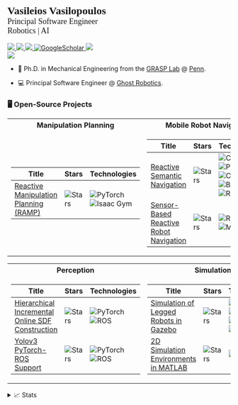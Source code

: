 <p align="left">
<font style="font-family:georgia" size="+2"><b>Vasileios Vasilopoulos</b></font>
<br/>
<font style="font-family:georgia" size="+1">Principal Software Engineer</font>
</br>
<font style="font-family:georgia" size="+1">Robotics | AI</font>
</br>
</br>

<a href="https://www.vassilisvasilopoulos.com">
    <img src="https://img.shields.io/badge/Website-vassilisvasilopoulos.com-blue?style=flat-square">
</a>  
<a href="https://www.vassilisvasilopoulos.com/files/CV.pdf">
    <img src="https://img.shields.io/badge/PDF-CV-blue?style=flat-square&logo=adobe">
</a>  
<a href="https://www.linkedin.com/in/vasileiosvasilop/">
    <img src="https://img.shields.io/badge/-Linkedin-blue?style=flat-square&logo=linkedin">
</a>
<a href='https://scholar.google.com/citations?user=6BgZqbIAAAAJ&hl=en' target="_blank">
    <img alt='GoogleScholar' src='https://img.shields.io/badge/Scholar-100000?style=flat&logo=GoogleScholar&logoColor=white&&color=0181FF'>
</a>
<a href="mailto:vasilis.vasilop@gmail.com">
    <img src="https://img.shields.io/badge/-Email-blue?style=flat-square&logo=gmail&logoColor=white">
</a>

<br/> 

<a href="https://github.com/vvasilo">
    <img src="https://github-stats-alpha.vercel.app/api?username=vvasilo&cc=22272e&tc=37BCF6&ic=fff&bc=0000">
</a>

</p>

* 📖 Ph.D. in Mechanical Engineering from the [GRASP Lab](https://www.grasp.upenn.edu) @ [Penn](https://www.upenn.edu).

* 💻 Principal Software Engineer @ [Ghost Robotics](https://www.ghostrobotics.io).


### 🖥️ Open-Source Projects
<table>
<tr><th>Manipulation Planning</th><th>Mobile Robot Navigation</th></tr>
<tr><td>

|Title | Stars | Technologies|
|--|--|--|
| [Reactive Manipulation Planning (RAMP)](https://github.com/SamsungLabs/RAMP) | <img alt="Stars" src="https://img.shields.io/github/stars/SamsungLabs/RAMP?style=flat-square&labelColor=black"/> | ![PyTorch](https://img.shields.io/badge/PyTorch-black?style=flat-square&logo=pytorch) ![Isaac Gym](https://img.shields.io/badge/Isaac%20Gym-black?style=flat-square&logo=nvidia) |

</td><td>

|Title | Stars | Technologies|
|--|--|--|
| [Reactive Semantic Navigation](https://github.com/vvasilo/semnav) | <img alt="Stars" src="https://img.shields.io/github/stars/vvasilo/semnav?style=flat-square&labelColor=black"/> | ![C++](https://img.shields.io/badge/C++-black?style=flat-square&logo=cplusplus) ![Python](https://img.shields.io/badge/Python-black?style=flat-square&logo=python) ![CMake](https://img.shields.io/badge/CMake-black?style=flat-square&logo=cmake) ![Boost](https://img.shields.io/badge/Boost-black?style=flat-square&logo=boost) ![ROS](https://img.shields.io/badge/ROS-black?style=flat-square&logo=ros) |
| [Sensor-Based Reactive Robot Navigation](https://github.com/KodlabPenn/doubly_reactive_matlab) | <img alt="Stars" src="https://img.shields.io/github/stars/KodlabPenn/doubly_reactive_matlab?style=flat-square&labelColor=black"/> |  ![ROS](https://img.shields.io/badge/ROS-black?style=flat-square&logo=ros) ![MATLAB](https://img.shields.io/badge/MATLAB-black?style=flat-square&logo=matlab) |

</td></tr> </table>

<table>
<tr><th> Perception </th><th>Simulation </th></tr>
<tr><td>

|Title | Stars | Technologies|
|--|--|--|
| [Hierarchical Incremental Online SDF Construction](https://github.com/SamsungLabs/HIO-SDF) | <img alt="Stars" src="https://img.shields.io/github/stars/SamsungLabs/HIO-SDF?style=flat-square&labelColor=black"/> | ![PyTorch](https://img.shields.io/badge/PyTorch-black?style=flat-square&logo=pytorch) ![ROS](https://img.shields.io/badge/ROS-black?style=flat-square&logo=ros) |
| [Yolov3 PyTorch-ROS Support](https://github.com/vvasilo/yolov3_pytorch_ros) | <img alt="Stars" src="https://img.shields.io/github/stars/vvasilo/yolov3_pytorch_ros?style=flat-square&labelColor=black"/> | ![PyTorch](https://img.shields.io/badge/PyTorch-black?style=flat-square&logo=pytorch) ![ROS](https://img.shields.io/badge/ROS-black?style=flat-square&logo=ros) |

</td><td>

|Title | Stars | Technologies|
|--|--|--|
| [Simulation of Legged Robots in Gazebo](https://github.com/KodlabPenn/kodlab_gazebo) | <img alt="Stars" src="https://img.shields.io/github/stars/KodlabPenn/kodlab_gazebo?style=flat-square&labelColor=black"/> | ![C++](https://img.shields.io/badge/C++-black?style=flat-square&logo=cplusplus) ![Python](https://img.shields.io/badge/Python-black?style=flat-square&logo=python) ![CMake](https://img.shields.io/badge/CMake-black?style=flat-square&logo=cmake) ![ROS](https://img.shields.io/badge/ROS-black?style=flat-square&logo=ros) |
| [2D Simulation Environments in MATLAB](https://github.com/vvasilo/semnav_matlab) | <img alt="Stars" src="https://img.shields.io/github/stars/vvasilo/semnav_matlab?style=flat-square&labelColor=black"/> | ![MATLAB](https://img.shields.io/badge/MATLAB-black?style=flat-square&logo=matlab) |

</td></tr> </table>

<details>
<summary>📈 Stats</summary>
<br>
My Github Stats

![](http://github-profile-summary-cards.vercel.app/api/cards/profile-details?username=vvasilo&theme=dracula) 

![](http://github-profile-summary-cards.vercel.app/api/cards/repos-per-language?username=vvasilo&theme=dracula) 
![](http://github-profile-summary-cards.vercel.app/api/cards/most-commit-language?username=vvasilo&theme=dracula)

</details>